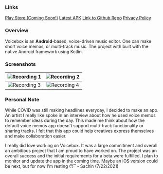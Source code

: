 ### Links

[Play Store (Coming Soon!)](https://play.google.com/store/apps/details?id=com.sachinreddy.feature)
[Latest APK](app-release.apk)
[Link to Github Repo](https://github.com/sachinreddy1/Voicebox)
[Privacy Policy](/Privacy_Policy)

### Overview

Voicebox is an **Android**-based, voice-driven music editor. One can make short voice memos, or multi-track music. The project with built with the native Android framework using Kotlin.

### Screenshots

| ![Recording 1](https://s3.amazonaws.com/sachinreddy.com/Voicebox/Voicebox_1.png "Recording 1") | ![Recording 2](https://s3.amazonaws.com/sachinreddy.com/Voicebox/Voicebox_2.png "Recording 2") |
| :--------------------------------------------------------------------------------------------: | :--------------------------------------------------------------------------------------------: |
| ![Recording 3](https://s3.amazonaws.com/sachinreddy.com/Voicebox/Voicebox_3.png "Recording 3") | ![Recording 4](https://s3.amazonaws.com/sachinreddy.com/Voicebox/Voicebox_4.png "GUI Overlay") |

### Personal Note

While COVID was still making headlines everyday, I decided to make an app. An artist I really like spoke in an interview about how he used voice memos to remember ideas during the day. This made me think about how the default voice memos app doesn't support multi-track functionality or sharing tracks. I felt that this app could help creatives express themselves and make collaboration easier.

I really did love working on Voicebox. It was a large commitment and overall an ambitious project that I am proud to have worked on. The project was an overall success and the initial requirements for a beta were fulfilled. I plan to monitor and update the app in the coming time. Maybe an iOS version could be next, but for now I'm resting 😴 - Sachin (7/22/2021)
